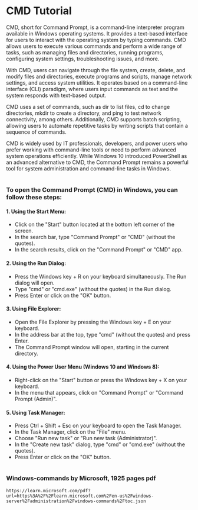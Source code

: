# CMD Tutorial
CMD, short for Command Prompt, is a command-line interpreter program available in Windows operating systems. It provides a text-based interface for users to interact with the operating system by typing commands. CMD allows users to execute various commands and perform a wide range of tasks, such as managing files and directories, running programs, configuring system settings, troubleshooting issues, and more.
 
With CMD, users can navigate through the file system, create, delete, and modify files and directories, execute programs and scripts, manage network settings, and access system utilities. It operates based on a command-line interface (CLI) paradigm, where users input commands as text and the system responds with text-based output.
 
CMD uses a set of commands, such as dir to list files, cd to change directories, mkdir to create a directory, and ping to test network connectivity, among others. Additionally, CMD supports batch scripting, allowing users to automate repetitive tasks by writing scripts that contain a sequence of commands.
 
CMD is widely used by IT professionals, developers, and power users who prefer working with command-line tools or need to perform advanced system operations efficiently. While Windows 10 introduced PowerShell as an advanced alternative to CMD, the Command Prompt remains a powerful tool for system administration and command-line tasks in Windows.
#
### To open the Command Prompt (CMD) in Windows, you can follow these steps:
 
#### 1. Using the Start Menu:
- Click on the "Start" button located at the bottom left corner of the screen.
- In the search bar, type "Command Prompt" or "CMD" (without the quotes).
- In the search results, click on the "Command Prompt" or "CMD" app.
  
#### 2. Using the Run Dialog:
- Press the Windows key + R on your keyboard simultaneously. The Run dialog will open.
- Type "cmd" or "cmd.exe" (without the quotes) in the Run dialog.
- Press Enter or click on the "OK" button.
 
#### 3. Using File Explorer:
- Open the File Explorer by pressing the Windows key + E on your keyboard.
- In the address bar at the top, type "cmd" (without the quotes) and press Enter.
- The Command Prompt window will open, starting in the current directory.
 
#### 4. Using the Power User Menu (Windows 10 and Windows 8):
- Right-click on the "Start" button or press the Windows key + X on your keyboard.
- In the menu that appears, click on "Command Prompt" or "Command Prompt (Admin)".
 
#### 5. Using Task Manager:
- Press Ctrl + Shift + Esc on your keyboard to open the Task Manager.
- In the Task Manager, click on the "File" menu.
- Choose "Run new task" or "Run new task (Administrator)".
- In the "Create new task" dialog, type "cmd" or "cmd.exe" (without the quotes).
- Press Enter or click on the "OK" button.
#
###  Windows-commands by Microsoft, 1925 pages pdf
```
https://learn.microsoft.com/pdf?url=https%3A%2F%2Flearn.microsoft.com%2Fen-us%2Fwindows-server%2Fadministration%2Fwindows-commands%2Ftoc.json
```
